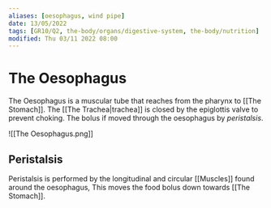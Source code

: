 ```yaml
---
aliases: [oesophagus, wind pipe]
date: 13/05/2022
tags: [GR10/Q2, the-body/organs/digestive-system, the-body/nutrition]
modified: Thu 03/11 2022 08:00
---
```

# The Oesophagus
The Oesophagus is a muscular tube that reaches from the pharynx to [[The Stomach]]. The [[The Trachea|trachea]] is closed by the epiglottis valve to prevent choking. The bolus if moved through the oesophagus by *peristalsis*.

![[The Oesophagus.png]]

## Peristalsis
Peristalsis is performed by the longitudinal  and circular [[Muscles]] found around the oesophagus, This moves the food bolus down towards [[The Stomach]]. 
